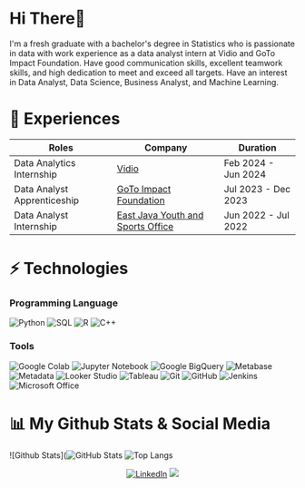 # Hi There👋

I'm a fresh graduate with a bachelor's degree in Statistics who is passionate in data with work experience as a data analyst intern at Vidio and GoTo Impact Foundation. Have good communication skills, excellent teamwork skills, and high dedication to meet and exceed all targets. Have an interest in Data Analyst, Data Science, Business Analyst, and Machine Learning.

# 🏢 Experiences
| Roles | Company | Duration |
| --- | --- | --- |
| Data Analytics Internship | [Vidio](https://www.vidio.com/) | Feb 2024 - Jun 2024 |
| Data Analyst Apprenticeship| [GoTo Impact Foundation](https://goto-impact.org/) | Jul 2023 - Dec 2023 |
| Data Analyst Internship | [East Java Youth and Sports Office](https://dispora.jatimprov.go.id/) | Jun 2022 - Jul 2022 |

# ⚡ Technologies

### Programming Language
 ![Python](https://img.shields.io/badge/Python-14354C?style=for-the-badge&logo=python&logoColor=white)
 ![SQL](https://img.shields.io/badge/SQL-00758F?style=for-the-badge&logo=mysql&logoColor=white)
 ![R](https://img.shields.io/badge/R-276DC3?style=for-the-badge&logo=r&logoColor=white)
 ![C++](https://img.shields.io/badge/C%2B%2B-00599C?style=for-the-badge&logo=c%2B%2B&logoColor=white)
 
### Tools
![Google Colab](https://img.shields.io/badge/Google%20Colab-F9AB00?style=for-the-badge&logo=google-colab&logoColor=white)
![Jupyter Notebook](https://img.shields.io/badge/Jupyter_Notebook-F37626?style=for-the-badge&logo=jupyter&logoColor=white)
![Google BigQuery](https://img.shields.io/badge/Google%20BigQuery-4285F4?style=for-the-badge&logo=google-cloud&logoColor=white)
![Metabase](https://img.shields.io/badge/Metabase-509EE3?style=for-the-badge&logo=metabase&logoColor=white)
![Metadata](https://img.shields.io/badge/Metadata-00C0A7?style=for-the-badge&logo=data&logoColor=white)
![Looker Studio](https://img.shields.io/badge/Looker%20Studio-4285F4?style=for-the-badge&logo=looker&logoColor=white)
![Tableau](https://img.shields.io/badge/Tableau-E97627?style=for-the-badge&logo=tableau&logoColor=white)
![Git](https://img.shields.io/badge/git-%23F05033.svg?style=for-the-badge&logo=git&logoColor=white)
![GitHub](https://img.shields.io/badge/github-%23121011.svg?style=for-the-badge&logo=github&logoColor=white)
![Jenkins](https://img.shields.io/badge/Jenkins-D24939?style=for-the-badge&logo=jenkins&logoColor=white)
![Microsoft Office](https://img.shields.io/badge/Microsoft%20Office-D83B01?style=for-the-badge&logo=microsoft-office&logoColor=white)



# 📊 My Github Stats & Social Media
![Github Stats](![GitHub Stats](https://github-readme-stats.vercel.app/api?username=berlianilarasati&count_private=true&show_icons=true&include_all_commits=true&theme=radical)
![Top Langs](https://github-readme-stats.vercel.app/api/top-langs/?username=berlianilarasati&hide=TeX&layout=compact)

<div>
  <p align = "center">
<a href="https://www.linkedin.com/in/berlianilarasati/" target="_blank"><img src="https://img.shields.io/badge/LinkedIn-0077B5?style=for-the-badge&logo=linkedin&logoColor=white" alt="LinkedIn"></a>
<a href="mailto:berlianilarasati02@gmail.com"><img src="https://img.shields.io/badge/Gmail-D14836?style=for-the-badge&logo=gmail&logoColor=white"/></a>
  </p>
